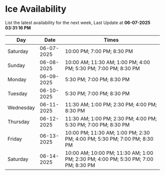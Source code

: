 # Ice Availability

List the latest availability for the next week, Last Update at **06-07-2025 03:31:16 PM**

| Day         | Date        | Times       |
| ----------- | ----------- | ----------- |
|Saturday|06-07-2025|10:00 PM; 7:00 PM; 8:30 PM|
|Sunday|06-08-2025|10:00 AM; 11:30 AM; 1:00 PM; 4:00 PM; 5:30 PM; 7:00 PM; 8:30 PM|
|Monday|06-09-2025|5:30 PM; 7:00 PM; 8:30 PM|
|Tuesday|06-10-2025|5:30 PM; 7:00 PM; 8:30 PM|
|Wednesday|06-11-2025|11:30 AM; 1:00 PM; 2:30 PM; 4:00 PM; 8:30 PM|
|Thursday|06-12-2025|11:30 AM; 1:00 PM; 2:30 PM; 4:00 PM; 5:30 PM; 7:00 PM; 8:30 PM|
|Friday|06-13-2025|10:00 PM; 11:30 AM; 1:00 PM; 2:30 PM; 4:00 PM; 5:30 PM; 7:00 PM; 8:30 PM|
|Saturday|06-14-2025|10:00 AM; 10:00 PM; 11:30 AM; 1:00 PM; 2:30 PM; 4:00 PM; 5:30 PM; 7:00 PM; 8:30 PM|
